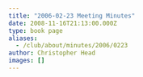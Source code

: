 ```yaml
---
title: "2006-02-23 Meeting Minutes"
date: 2008-11-16T21:13:00.000Z
type: book page
aliases:
  - /club/about/minutes/2006/0223
author: Christopher Head
images: []
---
```


